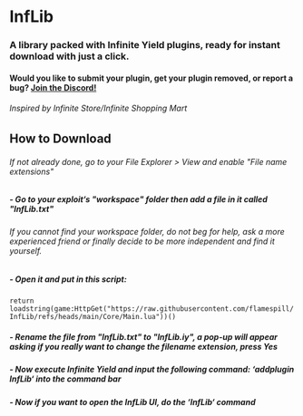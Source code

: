 # InfLib
### A library packed with Infinite Yield plugins, ready for instant download with just a click.
#### Would you like to submit your plugin, get your plugin removed, or report a bug? [Join the Discord!](https://discord.gg/nfkfKqUbGC)
###### *Inspired by Infinite Store/Infinite Shopping Mart*

## How to Download
###### If not already done, go to your File Explorer > View and enable "File name extensions"
##### - Go to your exploit‘s "workspace" folder then add a file in it called "InfLib.txt"
###### If you cannot find your workspace folder, do not beg for help, ask a more experienced friend or finally decide to be more independent and find it yourself.
##### - Open it and put in this script:
```return loadstring(game:HttpGet("https://raw.githubusercontent.com/flamespill/InfLib/refs/heads/main/Core/Main.lua"))()```
##### - Rename the file from "InfLib.txt" to "InfLib.iy", a pop-up will appear asking if you really want to change the filename extension, press Yes
##### - Now execute Infinite Yield and input the following command: ‘addplugin InfLib‘ into the command bar
##### - Now if you want to open the InfLib UI, do the ‘InfLib‘ command
